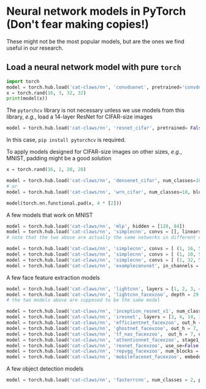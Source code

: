 # Neural network models in PyTorch (Don't fear making copies!)
These might not be the most popular models, but are the ones we find useful in our research.

## Load a neural network model with pure ```torch```
```python
import torch
model = torch.hub.load('cat-claws/nn', 'convduonet', pretrained='convduonet_JQyC', in_channels = 3)
x = torch.rand(16, 3, 32, 32)
print(model(x))
```

The ```pytorchcv``` library is not necessary unless we use models from this library, _e.g._, load a 14-layer ResNet for CIFAR-size images
```python
model = torch.hub.load('cat-claws/nn', 'resnet_cifar', pretrained= False, num_classes=10, blocks=14, bottleneck=False, in_channels = 1)
```
In this case, ```pip install pytorchcv``` is required.

To apply models designed for CIFAR-size images on other sizes, _e.g._, MNIST, padding might be a good solution
```python
x = torch.rand(16, 1, 28, 28)

model = torch.hub.load('cat-claws/nn', 'densenet_cifar', num_classes=10, blocks=10, growth_rate=12, bottleneck=False, in_channels = 1)
# or
model = torch.hub.load('cat-claws/nn', 'wrn_cifar', num_classes=10, blocks=10, width_factor=4, in_channels = 1)

model(torch.nn.functional.pad(x, 4 * [2]))
```

A few models that work on MNIST
```python
model = torch.hub.load('cat-claws/nn', 'mlp', hidden = [120, 84])
model = torch.hub.load('cat-claws/nn', 'simplecnn', convs = [], linears = [784, 120, 84], pretrained = 'mlp_784_120_84_GdyC')
# note that the two above are actually the same networks in different coding style

model = torch.hub.load('cat-claws/nn', 'simplecnn', convs = [ (1, 16, 5), (16, 24, 5) ], linears = [24*4*4, 100], pretrained = 'simplecnn_5_16_24_100_ebyC')
model = torch.hub.load('cat-claws/nn', 'simplecnn', convs = [ (1, 10, 5), (10, 20, 5) ], linears = [320, 50], pretrained = 'simplecnn_5_10_20_50_ibyC')
model = torch.hub.load('cat-claws/nn', 'simplecnn', convs = [ (1, 32, 5, 1, 2),  (32, 64, 5, 1, 2)], linears = [64*7*7, 1024], pretrained = 'simplecnn_5_32_64_1024_dbyC')
model = torch.hub.load('cat-claws/nn', 'exampleconvnet', in_channels = 1, pretrained = 'exampleconvnet_cbyC')
```

A few face feature extraction models
```python
model = torch.hub.load('cat-claws/nn', 'lightcnn', layers = [1, 2, 3, 4], pretrained = 'lightcnn29')
model = torch.hub.load('cat-claws/nn', 'lightcnn_facexzoo', depth = 29, drop_ratio = 0.2, out_h = 7, out_w = 7, feat_dim = 512, pretrained = 'lightcnn_facexzoo')
# the two models above are supposed to be the same model

model = torch.hub.load('cat-claws/nn', 'inception_resnet_v1', num_classes = 8631, pretrained = 'inceptionresnetv1_vggface2')
model = torch.hub.load('cat-claws/nn', 'iresnet', layers = [3, 4, 14, 3], pretrained = 'inceptionresnetv1_vggface2')
model = torch.hub.load('cat-claws/nn', 'efficientnet_facexzoo', out_h = 7, out_w = 7, feat_dim = 512, pretrained = 'efficientnet_facexzoo')
model = torch.hub.load('cat-claws/nn', 'ghostnet_facexzoo', out_h = 7, out_w = 7, feat_dim = 512, pretrained = 'ghostnet_facexzoo')
model = torch.hub.load('cat-claws/nn', 'tf_nas_facexzoo',  out_h = 7, out_w = 7, feat_dim = 512, pretrained = 'tfnas_facexzoo')
model = torch.hub.load('cat-claws/nn', 'attentionnet_facexzoo', stage1_modules = 1, stage2_modules = 2, stage3_modules = 3,  out_h = 7, out_w = 7, feat_dim = 512, pretrained = 'attentionnet_facexzoo')
model = torch.hub.load('cat-claws/nn', 'rexnet_facexzoo', use_se=False, pretrained = 'rexnet_facexzoo')
model = torch.hub.load('cat-claws/nn', 'repvgg_facexzoo', num_blocks = [2, 4, 14, 1], width_multiplier = [0.75, 0.75, 0.75, 2.5], pretrained = 'repvgg_facexzoo')
model = torch.hub.load('cat-claws/nn', 'mobilefacenet_facexzoo', embedding_size = 512, out_h = 7, out_w = 7) # unfortunately, I did not get pretrained weights
```

A few object detection models
```python
model = torch.hub.load('cat-claws/nn', 'fasterrcnn', num_classes = 2, pretrained = 'fasterrcnn_svhn_Ky0D')
```
